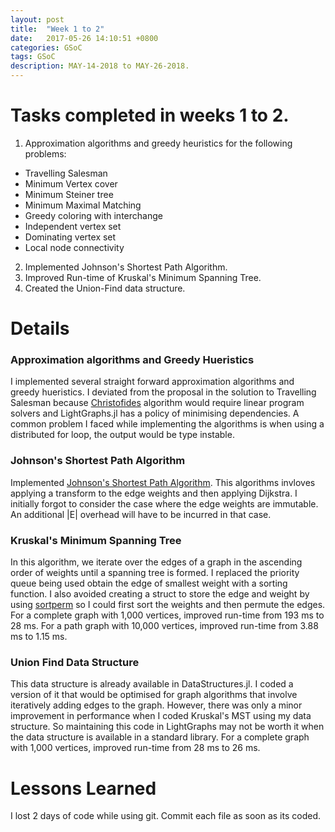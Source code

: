 ```yaml
---
layout: post
title:  "Week 1 to 2"
date:   2017-05-26 14:10:51 +0800
categories: GSoC
tags: GSoC
description: MAY-14-2018 to MAY-26-2018.
---
```

# Tasks completed in weeks 1 to 2.

1. Approximation algorithms and greedy heuristics for the following problems:
  * Travelling Salesman
  * Minimum Vertex cover
  * Minimum Steiner tree
  * Minimum Maximal Matching
  * Greedy coloring with interchange
  * Independent vertex set
  * Dominating vertex set
  * Local node connectivity
2. Implemented Johnson's Shortest Path Algorithm.
3. Improved Run-time of Kruskal's Minimum Spanning Tree.
4. Created the Union-Find data structure. 

# Details

### Approximation algorithms and Greedy Hueristics
I implemented several straight forward approximation algorithms and greedy hueristics.
I deviated from the proposal in the solution to Travelling Salesman because [Christofides](https://en.wikipedia.org/wiki/Christofides_algorithm) algorithm would require linear program solvers and LightGraphs.jl has a policy of minimising dependencies.
A common problem I faced while implementing the algorithms is when using a distributed for loop, the output would be type instable.

### Johnson's Shortest Path Algorithm
Implemented [Johnson's Shortest Path Algorithm](https://en.wikipedia.org/wiki/Johnson%27s_algorithm).
This algorithms invloves applying a transform to the edge weights and then applying Dijkstra. 
I initially forgot to consider the case where the edge weights are immutable. An additional |E| overhead will have to be incurred in that case.

### Kruskal's Minimum Spanning Tree
In this algorithm, we iterate over the edges of a graph in the ascending order of weights until a spanning tree is formed.
I replaced the priority queue being used obtain the edge of smallest weight with a sorting function. I also avoided creating a struct to store the edge and weight by using [sortperm](https://docs.julialang.org/en/stable/stdlib/sort/) so I could first sort the weights and then permute the edges.
For a complete graph with 1,000 vertices, improved run-time from 193 ms to 28 ms.
For a path graph with 10,000 vertices, improved run-time from 3.88 ms to 1.15 ms.

### Union Find Data Structure
This data structure is already available in DataStructures.jl. I coded a version of it that would be optimised for graph algorithms
that involve iteratively adding edges to the graph. However, there was only a minor improvement in performance when I coded Kruskal's MST using my data structure. So maintaining this code in LightGraphs may not be worth it when the data structure is available in a standard library.
For a complete graph with 1,000 vertices, improved run-time from 28 ms to 26 ms.

# Lessons Learned
I lost 2 days of code while using git. Commit each file as soon as its coded.
